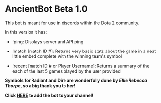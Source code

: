 <h1>AncientBot Beta 1.0</h1>

This bot is meant for use in discords within the Dota 2 community.

In this version it has:

* !ping: Displays server and API ping

* !match [match ID #]: Returns very basic stats about the game in a neat little embed complete with the winning team's symbol

* !recent [match ID # or Player Username]: Returns a summary of the each of the last 5 games played by the user provided



**Symbols for Radiant and Dire are wonderfully done by _Ellie Rebecca Thorpe_, so a big thank you to her!**

**Click [HERE](https://discordapp.com/oauth2/authorize?client_id=527660977760501760&scope=bot&permissions=1) to add the bot to your channel!**
